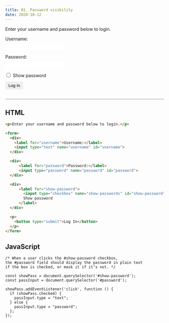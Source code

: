 ```yaml
---
title: 01. Password visibility
date: 2020-10-12
---
```


<div class="output-container">

  <style type="text/css">
    .label {
      display: block;
      width: 100%;
      margin-bottom: 6px;
    }

    .input {
      margin-bottom: 1em;
      border: none;
      border-radius: 3px;
      padding: 3px 4px;
      min-width: 100px;
    }

    .input:focus {
      outline: none;
      box-shadow: 0 0 3px 1px #8e45ff;
    }

    .checkbox:focus {
      outline: none;
      box-shadow: 0 0 3px 1px #8e45ff;
    }

    .button {
      border-color: white;
      outline: none;
      border: none;
      margin-top: 5px;
      padding: 5px 10px;
      border-radius: 3px;
      font-weight: 600px;
      cursor: pointer;
    }

    .button:focus {
      border: red;
      outline: none;
      box-shadow: 0 0 3px 1px #8e45ff;
    }

    .button:active {
      color: #8e45ff;
    }

    [type="checkbox"] {
      margin-bottom: 0;
      margin-right: 0.25em;
      cursor: pointer;
    }
  </style>

  <p>Enter your username and password below to login.</p>

  <form>
    <div>
      <label class="label" for="username">Username:</label>
      <input autocomplete="off" class="input" type="text" name="username" id="username">
    </div>
    <div>
      <label class="label" for="password">Password:</label>
      <input autocomplete="off" class="input" type="password" name="password" id="password">
    </div>
    <div>
      <label class="label" for="show-password">
        <input class="checkbox" type="checkbox" name="show-passwords" id="show-password">
        Show password
      </label>
    </div>
    <button class="button" type="submit">Log In</button>
  </form>

  <script>
  const showPass = document.querySelector('#show-password');
  const passInput = document.querySelector('#password');

  showPass.addEventListener('click', function () {
    if (showPass.checked) {
      passInput.type = "text";
    } else {
      passInput.type = "password";
    };
  });
  </script>

</div>

<div class="html-container" style="border-top: .5px solid grey; margin-top: 30px;">

## HTML

```HTML
<p>Enter your username and password below to login.</p>

<form>
  <div>
    <label for="username">Username:</label>
    <input type="text" name="username" id="username">
  </div>

  <div>
      <label for="password">Password:</label>
      <input type="password" name="password" id="password">
  </div>

  <div>
      <label for="show-password">
        <input type="checkbox" name="show-passwords" id="show-password">
        Show password
      </label>
  </div>

  <p>
    <button type="submit">Log In</button>
  </p>
</form>
```

</div>
<div class="js-container">

## JavaScript

```JS
/* When a user clicks the #show-password checkbox, 
the #password field should display the password in plain text 
if the box is checked, or mask it if it’s not. */

const showPass = document.querySelector('#show-password');
const passInput = document.querySelector('#password');

showPass.addEventListener('click', function () {
  if (showPass.checked) {
    passInput.type = "text";
  } else {
    passInput.type = "password";
  };
});
```

</dvi>

